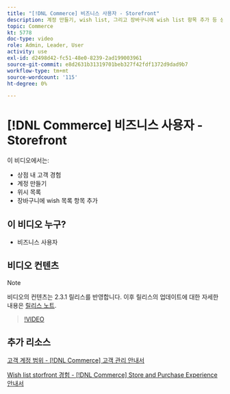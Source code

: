 ```yaml
---
title: "[!DNL Commerce] 비즈니스 사용자 - Storefront"
description: 계정 만들기, wish list, 그리고 장바구니에 wish list 항목 추가 등 상점 내 고객 경험에 대해 알아봅니다
topic: Commerce
kt: 5778
doc-type: video
role: Admin, Leader, User
activity: use
exl-id: d2498d42-fc51-48e0-8239-2ad199003961
source-git-commit: e8d2631b31319701beb327f42fdf1372d9dad9b7
workflow-type: tm+mt
source-wordcount: '115'
ht-degree: 0%

---
```


# [!DNL Commerce] 비즈니스 사용자 - Storefront

이 비디오에서는:

- 상점 내 고객 경험
- 계정 만들기
- 위시 목록
- 장바구니에 wish 목록 항목 추가

## 이 비디오 누구?

- 비즈니스 사용자

## 비디오 컨텐츠

>[!NOTE]
>
>비디오의 컨텐츠는 2.3.1 릴리스를 반영합니다. 이후 릴리스의 업데이트에 대한 자세한 내용은 [릴리스 노트](https://experienceleague.adobe.com/docs/commerce-operations/release/notes/overview.html).

>[!VIDEO](https://video.tv.adobe.com/v/36188?quality=12&learn=on)

## 추가 리소스

[고객 계정 범위 - [!DNL Commerce] 고객 관리 안내서](https://experienceleague.adobe.com/docs/commerce-admin/customers/customer-accounts/customer-account-scope.html)

[Wish list storfront 경험 - [!DNL Commerce] Store and Purchase Experience 안내서](https://experienceleague.adobe.com/docs/commerce-admin/stores-sales/shopper-tools/wish-lists/wishlist-storefront.html)
